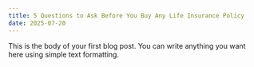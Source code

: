 ```yaml
---
title: 5 Questions to Ask Before You Buy Any Life Insurance Policy
date: 2025-07-20
---
```

This is the body of your first blog post. You can write anything you want here using simple text formatting.